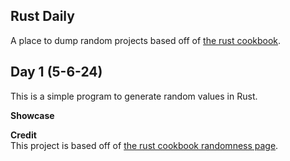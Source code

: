 ## Rust Daily
A place to dump random projects based off of [the rust cookbook](https://rust-lang-nursery.github.io/rust-cookbook/).  

## Day 1 (5-6-24)
This is a simple program to generate random values in Rust.  

**Showcase**  
 

**Credit**  
This project is based off of [the rust cookbook randomness page](https://rust-lang-nursery.github.io/rust-cookbook/algorithms/randomness.html).